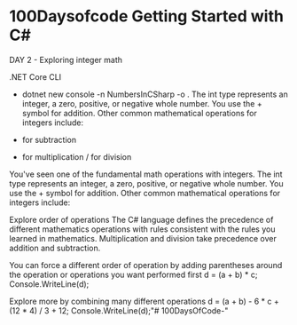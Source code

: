 # 100Daysofcode Getting Started with C# 



 DAY 2 - Exploring integer math 

 .NET Core CLI
 * dotnet new console -n NumbersInCSharp -o .
 The int type represents an integer, a zero, positive, or negative whole number. You use the + symbol for addition. Other common mathematical operations for integers include:

- for subtraction
* for multiplication
/ for division


You've seen one of the fundamental math operations with integers. The int type represents an integer, a zero, positive, or negative whole number. You use the + symbol for addition. Other common mathematical operations for integers include:


Explore order of operations
  The C# language defines the precedence of different mathematics operations with rules consistent with the rules you learned in mathematics. Multiplication and division take precedence over addition and subtraction. 

You can force a different order of operation by adding parentheses around the operation or operations you want performed first
   d = (a + b) * c;
Console.WriteLine(d);

Explore more by combining many different operations
  d = (a + b) - 6 * c + (12 * 4) / 3 + 12;
Console.WriteLine(d);"# 100DaysOfCode-" 
